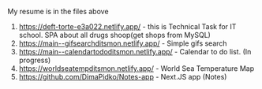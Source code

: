 My resume is in the files above

1. https://deft-torte-e3a022.netlify.app/ - this is Technical Task for IT school. SPA about all drugs shoop(get shops from MySQL)
2. https://main--gifsearchditsmon.netlify.app/ - Simple gifs search
3. https://main--calendartododitsmon.netlify.app/ - Calendar to do list. (In progress)
4. https://worldseatempditsmon.netlify.app/ - World Sea Temperature Map
6. https://github.com/DimaPidko/Notes-app - Next.JS app (Notes)
